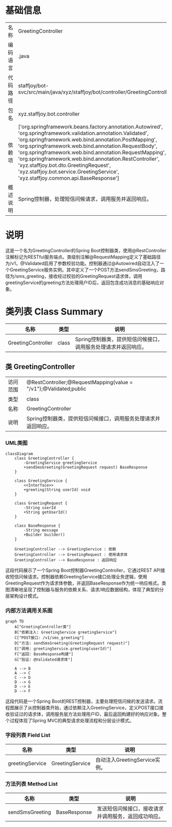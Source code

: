 # 基础信息

|      |      |
|------|------|
| 名称 | GreetingController |
| 编码语言 | .java |
| 代码路径 | staffjoy/bot-svc/src/main/java/xyz/staffjoy/bot/controller/GreetingController.java |
| 包名 | xyz.staffjoy.bot.controller |
| 依赖项 | ['org.springframework.beans.factory.annotation.Autowired', 'org.springframework.validation.annotation.Validated', 'org.springframework.web.bind.annotation.PostMapping', 'org.springframework.web.bind.annotation.RequestBody', 'org.springframework.web.bind.annotation.RequestMapping', 'org.springframework.web.bind.annotation.RestController', 'xyz.staffjoy.bot.dto.GreetingRequest', 'xyz.staffjoy.bot.service.GreetingService', 'xyz.staffjoy.common.api.BaseResponse'] |
| 概述说明 | Spring控制器，处理短信问候请求，调用服务并返回响应。 |

# 说明

这是一个名为GreetingController的Spring Boot控制器类，使用@RestController注解标记为RESTful服务端点。类级别注解@RequestMapping定义了基础路径为/v1，@Validated启用了参数校验功能。控制器通过@Autowired自动注入了一个GreetingService服务实例。其中定义了一个POST方法sendSmsGreeting，路径为/sms_greeting，接收经过校验的GreetingRequest请求体，调用greetingService的greeting方法处理用户ID后，返回包含成功消息的基础响应对象。

# 类列表 Class Summary

| 名称   | 类型  | 说明 |
|-------|------|-------------|
| GreetingController | class | Spring控制器类，提供短信问候接口，调用服务处理请求并返回响应。 |



## 类 GreetingController

|      |      |
|------|------|
| 访问范围 | @RestController;@RequestMapping(value = "/v1");@Validated;public |
| 类型 | class |
| 名称 | GreetingController |
| 说明 | Spring控制器类，提供短信问候接口，调用服务处理请求并返回响应。 |


### UML类图

```mermaid
classDiagram
    class GreetingController {
        -GreetingService greetingService
        +sendSmsGreeting(GreetingRequest request) BaseResponse
    }

    class GreetingService {
        <<Interface>>
        +greeting(String userId) void
    }

    class GreetingRequest {
        -String userId
        +String getUserId()
    }

    class BaseResponse {
        -String message
        +Builder builder()
    }

    GreetingController --> GreetingService : 依赖
    GreetingController --> GreetingRequest : 使用请求体
    GreetingController --> BaseResponse : 返回响应
```

这段代码展示了一个Spring Boot控制器GreetingController，它通过REST API接收短信问候请求。控制器依赖GreetingService接口处理业务逻辑，使用GreetingRequest作为请求体参数，并返回BaseResponse作为统一响应格式。类图清晰地呈现了控制器与服务的依赖关系、请求/响应数据结构，体现了典型的分层架构设计模式。


### 内部方法调用关系图

```mermaid
graph TD
    A["GreetingController类"]
    B["依赖注入: GreetingService greetingService"]
    C["POST接口: /v1/sms_greeting"]
    D["方法: sendSmsGreeting(GreetingRequest request)"]
    E["调用: greetingService.greeting(userId)"]
    F["返回: BaseResponse构建"]
    G["验证: @Validated请求体"]

    A --> B
    A --> C
    C --> D
    D --> G
    D --> E
    D --> F
```

这段代码是一个Spring Boot的REST控制器，主要处理短信问候的发送请求。流程图展示了从控制器类开始，通过依赖注入GreetingService，定义POST接口接收验证过的请求体，调用服务层方法处理用户ID，最后返回构建好的响应对象。整个过程体现了Spring MVC的典型请求处理流程和分层设计模式。

### 字段列表 Field List

| 名称  | 类型  | 说明 |
|-------|-------|------|
| greetingService | GreetingService | 自动注入GreetingService实例。 |

### 方法列表 Method List

| 名称  | 类型  | 说明 |
|-------|-------|------|
| sendSmsGreeting | BaseResponse | 发送短信问候接口，接收请求并调用服务，返回成功响应。 |




